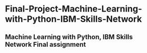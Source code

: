 # Final-Project-Machine-Learning-with-Python-IBM-Skills-Network
## Machine Learning with Python, IBM Skills Network Final assignment
